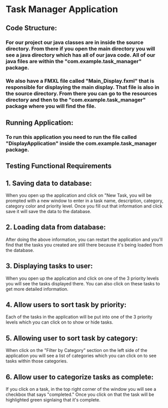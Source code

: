 
# Task Manager Application

## Code Structure:
### For our project our java classes are in inside the source directory. From there if you open the main directory you will see a java directory which has all of our java code. All of our java files are within the "com.example.task_manager" package.

### We also have a FMXL file called "Main_Display.fxml" that is responsible for displaying the main display. That file is also in the source directory. From there you can go to the resources directory and then to the "com.example.task_manager" package where you will find the file.

## Running Application:

### To run this application you need to run the file called "DisplayApplication" inside the com.example.task_manager package.

## Testing Functional Requirements
## 1. Saving data to database: 

When you open up the application and click on "New Task, you will be prompted with a new window to enter in a task name, description, category, category color and priority level. Once you fill out that information and click save it will save the data to the database. 

## 2. Loading data from database: 

After doing the above information, you can restart the application and you'll find that the tasks you created are still there because it's being loaded from the database.

## 3. Displaying tasks to user: 

When you open up the application and click on one of the 3 priority levels you will see the tasks displayed there. You can also click on these tasks to get more detailed information. 

## 4. Allow users to sort task by priority: 

Each of the tasks in the application will be put into one of the 3 priority levels which you can click on to show or hide tasks.

## 5. Allowing user to sort task by category: 

When click on the "Filter by Category" section on the left side of the application you will see a list of categories which you can click on to see tasks within those categories. 

## 6. Allow user to categorize tasks as complete: 

If you click on a task, in the top right corner of the window you will see a checkbox that says "completed." Once you click on that the task will be highlighted green signlaing that it's complete. 
